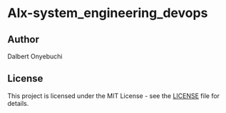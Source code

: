 # Alx-system_engineering_devops

## Author
Dalbert Onyebuchi

## License

This project is licensed under the MIT License - see the [LICENSE](./LICENSE) file for details.

